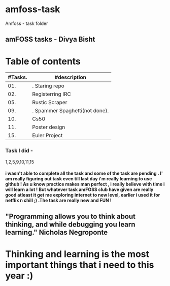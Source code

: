# amfoss-task
Amfoss - task folder

## amFOSS tasks - Divya Bisht 

# Table of contents
| #Tasks. | #description                    |
|--------|----------------------------------|
|01.      |. Staring repo                   | 
|02.      | Registerring IRC                |
|05.      | Rustic Scraper                  | 
|09.      |. Spammer Spaghetti(not done).   |
|10.      | Cs50                            |
|11.      | Poster design                   |
|15.      | Euler Project                   | 


### Task I did -
 1,2,5,9,10,11,15 
 #### i wasn't able to complete all the task and some of the task are pending . I' am really figuring out task even till last day i'm really learning to use github ! As u know practice makes man perfect , i really believe with time i will learn a lot ! But whatever task amFOSS club have given are really good atleast it get me exploring internet to new level, earlier i used it for netflix n chill ;)  .The task are really new and FUN ! 
 ## "Programming allows you to think about thinking, and while debugging you learn learning."  Nicholas Negroponte 
 # Thinking and learning is the most important things that i need to this year :)
 
